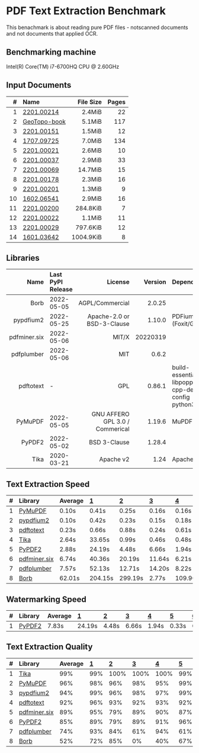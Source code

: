 # PDF Text Extraction Benchmark
This benachmark is about reading pure PDF files - notscanned documents and not documents that applied OCR.

## Benchmarking machine
 Intel(R) Core(TM) i7-6700HQ CPU @ 2.60GHz

## Input Documents
| #  |                                               Name                                               | File Size | Pages |
| -: | :----------------------------------------------------------------------------------------------- | --------: | ----: |
|  1 | [2201.00214](https://arxiv.org/pdf/2201.00214.pdf)                                               |    2.4MiB |    22 |
|  2 | [GeoTopo-book](https://github.com/py-pdf/sample-files/raw/main/009-pdflatex-geotopo/GeoTopo.pdf) |    5.1MiB |   117 |
|  3 | [2201.00151](https://arxiv.org/pdf/2201.00151.pdf)                                               |    1.5MiB |    12 |
|  4 | [1707.09725](https://arxiv.org/pdf/1707.09725.pdf)                                               |    7.0MiB |   134 |
|  5 | [2201.00021](https://arxiv.org/pdf/2201.00021.pdf)                                               |    2.6MiB |    10 |
|  6 | [2201.00037](https://arxiv.org/pdf/2201.00037.pdf)                                               |    2.9MiB |    33 |
|  7 | [2201.00069](https://arxiv.org/pdf/2201.00069.pdf)                                               |   14.7MiB |    15 |
|  8 | [2201.00178](https://arxiv.org/pdf/2201.00178.pdf)                                               |    2.3MiB |    16 |
|  9 | [2201.00201](https://arxiv.org/pdf/2201.00201.pdf)                                               |    1.3MiB |     9 |
| 10 | [1602.06541](https://arxiv.org/pdf/1602.06541.pdf)                                               |    2.9MiB |    16 |
| 11 | [2201.00200](https://arxiv.org/pdf/2201.00200.pdf)                                               |  284.8KiB |     7 |
| 12 | [2201.00022](https://arxiv.org/pdf/2201.00022.pdf)                                               |    1.1MiB |    11 |
| 13 | [2201.00029](https://arxiv.org/pdf/2201.00029.pdf)                                               |  797.6KiB |    12 |
| 14 | [1601.03642](https://arxiv.org/pdf/1601.03642.pdf)                                               | 1004.9KiB |     8 |

## Libraries
|     Name     | Last PyPI Release |             License             | Version  |                       Dependencies                        |
| -----------: | :---------------- | ------------------------------: | -------: | :-------------------------------------------------------- |
|         Borb | 2022-05-05        |                 AGPL/Commercial |   2.0.25 |                                                           |
|    pypdfium2 | 2022-05-25        |      Apache-2.0 or BSD-3-Clause |   1.10.0 | PDFium (Foxit/Google)                                     |
| pdfminer.six | 2022-05-06        |                           MIT/X | 20220319 |                                                           |
|   pdfplumber | 2022-05-06        |                             MIT |    0.6.2 |                                                           |
|    pdftotext | -                 |                             GPL |   0.86.1 | build-essential libpoppler-cpp-dev pkg-config python3-dev |
|      PyMuPDF | 2022-05-05        | GNU AFFERO GPL 3.0 / Commerical |   1.19.6 | MuPDF                                                     |
|       PyPDF2 | 2022-05-02        |                    BSD 3-Clause |   1.28.4 |                                                           |
|         Tika | 2020-03-21        |                       Apache v2 |     1.24 | Apache Tika                                               |


## Text Extraction Speed

| #  |                          Library                          | Average | [   1   ](https://arxiv.org/pdf/2201.00214.pdf) | [   2   ](https://github.com/py-pdf/sample-files/raw/main/009-pdflatex-geotopo/GeoTopo.pdf) | [   3   ](https://arxiv.org/pdf/2201.00151.pdf) | [   4   ](https://arxiv.org/pdf/1707.09725.pdf) | [   5   ](https://arxiv.org/pdf/2201.00021.pdf) | [   6   ](https://arxiv.org/pdf/2201.00037.pdf) | [   7   ](https://arxiv.org/pdf/2201.00069.pdf) | [   8   ](https://arxiv.org/pdf/2201.00178.pdf) | [   9   ](https://arxiv.org/pdf/2201.00201.pdf) | [  10   ](https://arxiv.org/pdf/1602.06541.pdf) | [  11   ](https://arxiv.org/pdf/2201.00200.pdf) | [  12   ](https://arxiv.org/pdf/2201.00022.pdf) | [  13   ](https://arxiv.org/pdf/2201.00029.pdf) | [  14   ](https://arxiv.org/pdf/1601.03642.pdf) |
| :- | :-------------------------------------------------------- | :------ | :---------------------------------------------- | :------------------------------------------------------------------------------------------ | :---------------------------------------------- | :---------------------------------------------- | :---------------------------------------------- | :---------------------------------------------- | :---------------------------------------------- | :---------------------------------------------- | :---------------------------------------------- | :---------------------------------------------- | :---------------------------------------------- | :---------------------------------------------- | :---------------------------------------------- | :---------------------------------------------- |
| 1  | [PyMuPDF        ](https://pypi.org/project/PyMuPDF/)      |   0.10s | 0.41s                                           | 0.25s                                                                                       | 0.16s                                           | 0.16s                                           | 0.04s                                           | 0.09s                                           | 0.04s                                           | 0.04s                                           | 0.03s                                           | 0.05s                                           | 0.03s                                           | 0.04s                                           | 0.02s                                           | 0.02s                                           |
| 2  | [pypdfium2      ](https://pypi.org/project/pypdfium2/)    |   0.10s | 0.42s                                           | 0.23s                                                                                       | 0.15s                                           | 0.18s                                           | 0.04s                                           | 0.10s                                           | 0.05s                                           | 0.05s                                           | 0.03s                                           | 0.05s                                           | 0.03s                                           | 0.04s                                           | 0.02s                                           | 0.02s                                           |
| 3  | [pdftotext      ](https://poppler.freedesktop.org/)       |   0.23s | 0.66s                                           | 0.88s                                                                                       | 0.24s                                           | 0.61s                                           | 0.06s                                           | 0.20s                                           | 0.18s                                           | 0.11s                                           | 0.04s                                           | 0.09s                                           | 0.05s                                           | 0.07s                                           | 0.03s                                           | 0.03s                                           |
| 4  | [Tika           ](https://pypi.org/project/tika/)         |   2.64s | 33.65s                                          | 0.99s                                                                                       | 0.46s                                           | 0.48s                                           | 0.11s                                           | 0.31s                                           | 0.15s                                           | 0.13s                                           | 0.08s                                           | 0.12s                                           | 0.08s                                           | 0.08s                                           | 0.20s                                           | 0.05s                                           |
| 5  | [PyPDF2         ](https://pypi.org/project/PyPDF2/)       |   2.88s | 24.19s                                          | 4.48s                                                                                       | 6.66s                                           | 1.94s                                           | 0.33s                                           | 0.72s                                           | 0.36s                                           | 0.39s                                           | 0.22s                                           | 0.49s                                           | 0.15s                                           | 0.23s                                           | 0.00s                                           | 0.12s                                           |
| 6  | [pdfminer.six   ](https://pypi.org/project/pdfminer.six/) |   6.74s | 40.36s                                          | 20.19s                                                                                      | 11.64s                                          | 6.21s                                           | 1.70s                                           | 2.82s                                           | 1.31s                                           | 1.60s                                           | 1.36s                                           | 2.52s                                           | 1.31s                                           | 1.55s                                           | 1.15s                                           | 0.64s                                           |
| 7  | [pdfplumber     ](https://pypi.org/project/pdfplumber/)   |   7.57s | 52.13s                                          | 12.71s                                                                                      | 14.20s                                          | 8.22s                                           | 2.42s                                           | 3.76s                                           | 2.05s                                           | 2.00s                                           | 1.37s                                           | 2.08s                                           | 1.87s                                           | 1.29s                                           | 1.03s                                           | 0.91s                                           |
| 8  | [Borb           ](https://pypi.org/project/borb/)         |  62.01s | 204.15s                                         | 299.19s                                                                                     | 2.77s                                           | 109.90s                                         | 25.99s                                          | 28.87s                                          | 90.66s                                          | 27.45s                                          | 22.62s                                          | 10.63s                                          | 8.17s                                           | 28.10s                                          | 6.07s                                           | 3.61s                                           |


## Watermarking Speed

| #  |                       Library                       | Average | [   1   ](https://arxiv.org/pdf/2201.00214.pdf) | [   2   ](https://github.com/py-pdf/sample-files/raw/main/009-pdflatex-geotopo/GeoTopo.pdf) | [   3   ](https://arxiv.org/pdf/2201.00151.pdf) | [   4   ](https://arxiv.org/pdf/1707.09725.pdf) | [   5   ](https://arxiv.org/pdf/2201.00021.pdf) | [   6   ](https://arxiv.org/pdf/2201.00037.pdf) | [   7   ](https://arxiv.org/pdf/2201.00069.pdf) | [   8   ](https://arxiv.org/pdf/2201.00178.pdf) | [   9   ](https://arxiv.org/pdf/2201.00201.pdf) | [  10   ](https://arxiv.org/pdf/1602.06541.pdf) | [  11   ](https://arxiv.org/pdf/2201.00200.pdf) | [  12   ](https://arxiv.org/pdf/2201.00022.pdf) | [  13   ](https://arxiv.org/pdf/2201.00029.pdf) | [  14   ](https://arxiv.org/pdf/1601.03642.pdf) |
| :- | :-------------------------------------------------- | :------ | :---------------------------------------------- | :------------------------------------------------------------------------------------------ | :---------------------------------------------- | :---------------------------------------------- | :---------------------------------------------- | :---------------------------------------------- | :---------------------------------------------- | :---------------------------------------------- | :---------------------------------------------- | :---------------------------------------------- | :---------------------------------------------- | :---------------------------------------------- | :---------------------------------------------- | :---------------------------------------------- |
| 1  | [PyPDF2         ](https://pypi.org/project/PyPDF2/) |   7.83s | 24.19s                                          | 4.48s                                                                                       | 6.66s                                           | 1.94s                                           | 0.33s                                           | 0.72s                                           | 0.36s                                           | 0.39s                                           | 0.22s                                           | 0.49s                                           | 0.15s                                           | 0.23s                                           | 0.00s                                           | 0.12s                                           |

## Text Extraction Quality

| #  |                          Library                          | Average | [   1   ](https://arxiv.org/pdf/2201.00214.pdf) | [   2   ](https://github.com/py-pdf/sample-files/raw/main/009-pdflatex-geotopo/GeoTopo.pdf) | [   3   ](https://arxiv.org/pdf/2201.00151.pdf) | [   4   ](https://arxiv.org/pdf/1707.09725.pdf) | [   5   ](https://arxiv.org/pdf/2201.00021.pdf) | [   6   ](https://arxiv.org/pdf/2201.00037.pdf) | [   7   ](https://arxiv.org/pdf/2201.00069.pdf) | [   8   ](https://arxiv.org/pdf/2201.00178.pdf) | [   9   ](https://arxiv.org/pdf/2201.00201.pdf) | [  10   ](https://arxiv.org/pdf/1602.06541.pdf) | [  11   ](https://arxiv.org/pdf/2201.00200.pdf) | [  12   ](https://arxiv.org/pdf/2201.00022.pdf) | [  13   ](https://arxiv.org/pdf/2201.00029.pdf) | [  14   ](https://arxiv.org/pdf/1601.03642.pdf) |
| :- | :-------------------------------------------------------- | :------ | :---------------------------------------------- | :------------------------------------------------------------------------------------------ | :---------------------------------------------- | :---------------------------------------------- | :---------------------------------------------- | :---------------------------------------------- | :---------------------------------------------- | :---------------------------------------------- | :---------------------------------------------- | :---------------------------------------------- | :---------------------------------------------- | :---------------------------------------------- | :---------------------------------------------- | :---------------------------------------------- |
| 1  | [Tika           ](https://pypi.org/project/tika/)         |  99%    |  99%                                            | 100%                                                                                        | 100%                                            | 100%                                            |  99%                                            | 100%                                            | 100%                                            | 100%                                            | 100%                                            |  99%                                            |  99%                                            | 100%                                            |  99%                                            |  99%                                            |
| 2  | [PyMuPDF        ](https://pypi.org/project/PyMuPDF/)      |  96%    |  98%                                            |  96%                                                                                        |  98%                                            |  95%                                            |  99%                                            |  97%                                            |  93%                                            |  95%                                            |  99%                                            |  93%                                            |  99%                                            |  94%                                            |  98%                                            |  96%                                            |
| 3  | [pypdfium2      ](https://pypi.org/project/pypdfium2/)    |  94%    |  99%                                            |  96%                                                                                        |  98%                                            |  97%                                            |  99%                                            |  98%                                            |  93%                                            |  96%                                            |  99%                                            |  94%                                            |  99%                                            |  94%                                            |  64%                                            |  96%                                            |
| 4  | [pdftotext      ](https://poppler.freedesktop.org/)       |  92%    |  96%                                            |  93%                                                                                        |  92%                                            |  93%                                            |  92%                                            |  96%                                            |  90%                                            |  94%                                            |  97%                                            |  79%                                            |  95%                                            |  92%                                            |  96%                                            |  77%                                            |
| 5  | [pdfminer.six   ](https://pypi.org/project/pdfminer.six/) |  89%    |  95%                                            |  79%                                                                                        |  89%                                            |  90%                                            |  87%                                            |  94%                                            |  90%                                            |  91%                                            |  92%                                            |  88%                                            |  95%                                            |  83%                                            |  97%                                            |  84%                                            |
| 6  | [PyPDF2         ](https://pypi.org/project/PyPDF2/)       |  85%    |  89%                                            |  79%                                                                                        |  89%                                            |  91%                                            |  96%                                            |  92%                                            |  90%                                            |  90%                                            |  98%                                            |  91%                                            |  97%                                            |  91%                                            |   0%                                            |  95%                                            |
| 7  | [pdfplumber     ](https://pypi.org/project/pdfplumber/)   |  74%    |  93%                                            |  84%                                                                                        |  61%                                            |  94%                                            |  61%                                            |  94%                                            |  58%                                            |  86%                                            |  57%                                            |  55%                                            |  67%                                            |  57%                                            |  97%                                            |  66%                                            |
| 8  | [Borb           ](https://pypi.org/project/borb/)         |  52%    |  72%                                            |  85%                                                                                        |   0%                                            |  40%                                            |  67%                                            |  95%                                            |   0%                                            |  62%                                            |  70%                                            |  54%                                            |  76%                                            |  50%                                            |   0%                                            |  63%                                            |
